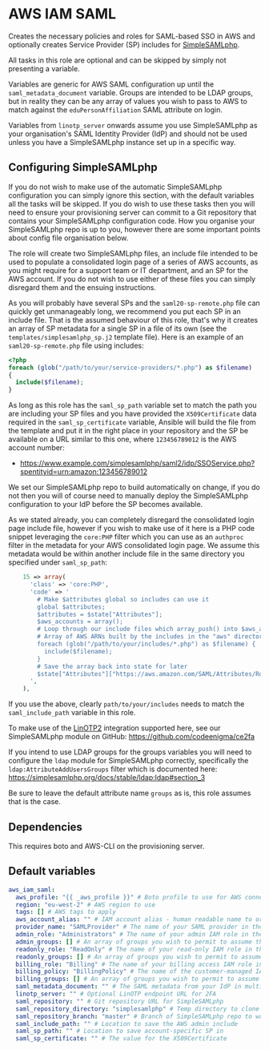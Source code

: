 # AWS IAM SAML
Creates the necessary policies and roles for SAML-based SSO in AWS and optionally creates Service Provider (SP) includes for [SimpleSAMLphp](https://simplesamlphp.org/).

All tasks in this role are optional and can be skipped by simply not presenting a variable.

Variables are generic for AWS SAML configuration up until the `saml_metadata_document` variable. Groups are intended to be LDAP groups, but in reality they can be any array of values you wish to pass to AWS to match against the `eduPersonAffiliation` SAML attribute on login.

Variables from `linotp_server` onwards assume you use SimpleSAMLphp as your organisation's SAML Identity Provider (IdP) and should not be used unless you have a SimpleSAMLphp instance set up in a specific way.

<!--TOC-->
<!--ENDTOC-->

## Configuring SimpleSAMLphp
If you do not wish to make use of the automatic SimpleSAMLphp configuration you can simply ignore this section, with the default variables all the tasks will be skipped. If you do wish to use these tasks then you will need to ensure your provisioning server can commit to a Git repository that contains your SimpleSAMLphp configuration code. How you organise your SimpleSAMLphp repo is up to you, however there are some important points about config file organisation below.

The role will create two SimpleSAMLphp files, an include file intended to be used to populate a consolidated login page of a series of AWS accounts, as you might require for a support team or IT department, and an SP for the AWS account. If you do not wish to use either of these files you can simply disregard them and the ensuing instructions.

As you will probably have several SPs and the `saml20-sp-remote.php` file can quickly get unmanageably long, we recommend you put each SP in an include file. That is the assumed behaviour of this role, that's why it creates an array of SP metadata for a single SP in a file of its own (see the `templates/simplesamlphp_sp.j2` template file). Here is an example of an `saml20-sp-remote.php` file using includes:

```php
<?php
foreach (glob("/path/to/your/service-providers/*.php") as $filename)
{
  include($filename);
}
```

As long as this role has the `saml_sp_path` variable set to match the path you are including your SP files and you have provided the `X509Certificate` data required in the `saml_sp_certificate` variable, Ansible will build the file from the template and put it in the right place in your repository and the SP be available on a URL similar to this one, where `123456789012` is the AWS account number:

* https://www.example.com/simplesamlphp/saml2/idp/SSOService.php?spentityid=urn:amazon:123456789012

We set our SimpleSAMLphp repo to build automatically on change, if you do not then you will of course need to manually deploy the SimpleSAMLphp configuration to your IdP before the SP becomes available.

As we stated already, you can completely disregard the consolidated login page include file, however if you wish to make use of it here is a PHP code snippet leveraging the `core:PHP` filter which you can use as an `authproc` filter in the metadata for your AWS consolidated login page. We assume this metadata would be within another include file in the same directory you specified under `saml_sp_path`:

```php
    15 => array(
      'class' => 'core:PHP',
      'code' => '
        # Make $attributes global so includes can use it
        global $attributes;
        $attributes = $state["Attributes"];
        $aws_accounts = array();
        # Loop through our include files which array_push() into $aws_accounts
        # Array of AWS ARNs built by the includes in the "aws" directory
        foreach (glob("/path/to/your/includes/*.php") as $filename) {
          include($filename);
        }
        # Save the array back into state for later
        $state["Attributes"]["https://aws.amazon.com/SAML/Attributes/Role"] = $aws_accounts;
      ',
    ),
```

If you use the above, clearly `path/to/your/includes` needs to match the `saml_include_path` variable in this role.

To make use of the [LinOTP2](https://linotp.org/) integration supported here, see our SimpleSAMLphp module on GitHub: https://github.com/codeenigma/ce2fa

If you intend to use LDAP groups for the groups variables you will need to configure the `ldap` module for SimpleSAMLphp correctly, specifically the `ldap:AttributeAddUsersGroups` filter which is documented here: https://simplesamlphp.org/docs/stable/ldap:ldap#section_3

Be sure to leave the default attribute name `groups` as is, this role assumes that is the case.

## Dependencies
This requires boto and AWS-CLI on the provisioning server.


<!--ROLEVARS-->
## Default variables
```yaml
aws_iam_saml:
  aws_profile: "{{ _aws_profile }}" # Boto profile to use for AWS connections
  region: "eu-west-2" # AWS region to use
  tags: [] # AWS tags to apply
  aws_account_alias: "" # IAM account alias - human readable name to order SSO page
  provider_name: "SAMLProvider" # The name of your SAML provider in the AWS console
  admin_role: "Administrators" # The name of your admin IAM role in the AWS console
  admin_groups: [] # An array of groups you wish to permit to assume the admin IAM role
  readonly_role: "ReadOnly" # The name of your read-only IAM role in the AWS console
  readonly_groups: [] # An array of groups you wish to permit to assume the read-only IAM role
  billing_role: "Billing" # The name of your billing access IAM role in the AWS console
  billing_policy: "BillingPolicy" # The name of the customer-managed IAM policy to allow billing access only
  billing_groups: [] # An array of groups you wish to permit to assume the billing access IAM role
  saml_metadata_document: "" # The SAML metadata from your IdP in multiline XML format
  linotp_server: "" # Optional LinOTP endpoint URL for 2FA
  saml_repository: "" # Git repository URL for SimpleSAMLphp
  saml_repository_directory: "simplesamlphp" # Temp directory to clone SimpleSAMLphp into
  saml_repository_branch: "master" # Branch of SimpleSAMLphp repo to work in
  saml_include_path: "" # Location to save the AWS admin include
  saml_sp_path: "" # Location to save account-specific SP in
  saml_sp_certificate: "" # The value for the X509Certificate

```

<!--ENDROLEVARS-->
